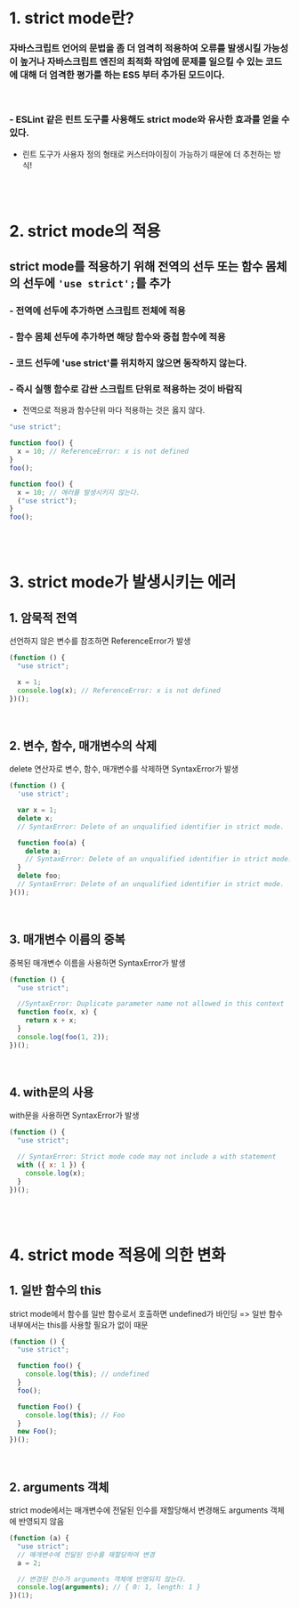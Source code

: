 # 1. strict mode란?

### 자바스크립트 언어의 문법을 좀 더 엄격히 적용하여 오류를 발생시킬 가능성이 높거나 자바스크립트 엔진의 최적화 작업에 문제를 일으킬 수 있는 코드에 대해 더 엄격한 평가를 하는 ES5 부터 추가된 모드이다.

<br/>

### - ESLint 같은 린트 도구를 사용해도 strict mode와 유사한 효과를 얻을 수 있다.

- 린트 도구가 사용자 정의 형태로 커스터마이징이 가능하기 때문에 더 추천하는 방식!

<br/>
<br/>

# 2. strict mode의 적용

## strict mode를 적용하기 위해 전역의 선두 또는 함수 몸체의 선두에 `'use strict';`를 추가

### - 전역에 선두에 추가하면 스크립트 전체에 적용

### - 함수 몸체 선두에 추가하면 해당 함수와 중첩 함수에 적용

### - 코드 선두에 'use strict'를 위치하지 않으면 동작하지 않는다.

### - 즉시 실행 함수로 감싼 스크립트 단위로 적용하는 것이 바람직

- 전역으로 적용과 함수단위 마다 적용하는 것은 옳지 않다.

```javascript
"use strict";

function foo() {
  x = 10; // ReferenceError: x is not defined
}
foo();
```

```javascript
function foo() {
  x = 10; // 에러를 발생시키지 않는다.
  ("use strict");
}
foo();
```

<br/>
<br/>

# 3. strict mode가 발생시키는 에러

## 1. 암묵적 전역

선언하지 않은 변수를 참조하면 ReferenceError가 발생

```javascript
(function () {
  "use strict";

  x = 1;
  console.log(x); // ReferenceError: x is not defined
})();
```

<br/>

## 2. 변수, 함수, 매개변수의 삭제

delete 연산자로 변수, 함수, 매개변수를 삭제하면 SyntaxError가 발생

```javascript
(function () {
  'use strict';

  var x = 1;
  delete x;
  // SyntaxError: Delete of an unqualified identifier in strict mode.

  function foo(a) {
    delete a;
    // SyntaxError: Delete of an unqualified identifier in strict mode.
  }
  delete foo;
  // SyntaxError: Delete of an unqualified identifier in strict mode.
}());
```

<br/>

## 3. 매개변수 이름의 중복

중복된 매개변수 이름을 사용하면 SyntaxError가 발생

```javascript
(function () {
  "use strict";

  //SyntaxError: Duplicate parameter name not allowed in this context
  function foo(x, x) {
    return x + x;
  }
  console.log(foo(1, 2));
})();
```

<br/>

## 4. with문의 사용

with문을 사용하면 SyntaxError가 발생

```javascript
(function () {
  "use strict";

  // SyntaxError: Strict mode code may not include a with statement
  with ({ x: 1 }) {
    console.log(x);
  }
})();
```

<br/>
<br/>

# 4. strict mode 적용에 의한 변화

## 1. 일반 함수의 this

strict mode에서 함수를 일반 함수로서 호출하면 undefined가 바인딩
=> 일반 함수 내부에서는 this를 사용할 필요가 없이 때문

```javascript
(function () {
  "use strict";

  function foo() {
    console.log(this); // undefined
  }
  foo();

  function Foo() {
    console.log(this); // Foo
  }
  new Foo();
})();
```

<br/>

## 2. arguments 객체

strict mode에서는 매개변수에 전달된 인수를 재할당해서 변경해도 arguments 객체에 반영되지 않음

```javascript
(function (a) {
  "use strict";
  // 매개변수에 전달된 인수를 재할당하여 변경
  a = 2;

  // 변경된 인수가 arguments 객체에 반영되지 않는다.
  console.log(arguments); // { 0: 1, length: 1 }
})(1);
```
